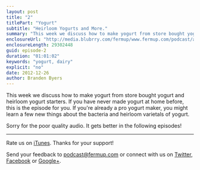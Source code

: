 ```yaml
---
layout: post
title: "2"
titlePart: "Yogurt"
subtitle: "Heirloom Yogurts and More."
summary: "This week we discuss how to make yogurt from store bought yogurt and heirloom yogurt starters."
enclosureUrl: "http://media.blubrry.com/fermup/www.fermup.com/podcast/audio/fermup-2.mp3"
enclosureLength: 29302448
guid: episode-2
duration: "01:01:02"
keywords: "yogurt, dairy"
explicit: "no"
date: 2012-12-26
author: Branden Byers
---
```

This week we discuss how to make yogurt from store bought yogurt and heirloom yogurt starters. If you have never made yogurt at home before, this is the episode for you. If you're already a pro yogurt maker, you might learn a few new things about the bacteria and heirloom varietals of yogurt.

Sorry for the poor quality audio. It gets better in the following episodes!

---

Rate us on [iTunes](http://itunes.apple.com/podcast/fermup-fermented-food-podcast/id593958494). Thanks for your support!

Send your feedback to <a href="mailto:podcast@fermup.com">podcast@fermup.com</a> or connect with us on [Twitter](https://twitter.com/fermup), [Facebook](http://www.facebook.com/fermup) or [Google+](https://google.com/+fermup).
